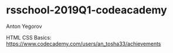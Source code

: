# rsschool-2019Q1-codeacademy

Anton Yegorov

HTML CSS Basics: https://www.codecademy.com/users/an_tosha33/achievements

